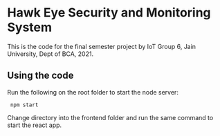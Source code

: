 # Hawk Eye Security and Monitoring System

This is the code for the final semester project by IoT Group 6, Jain University, Dept of BCA, 2021.

## Using the code

Run the following on the root folder to start the node server:

<code> npm start </code>

Change directory into the frontend folder and run the same command to start the react app.